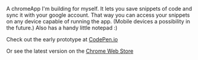 A chromeApp I'm building for myself. It lets you save snippets of code and sync it with your google account. That way you can access your snippets on any device capable of running the app. (Mobile devices a possibility in the future.) Also has a handy little notepad :)

Check out the early prototype at [CodePen.io](http://codepen.io/Deftwun/pen/wKKZLX)

Or see the latest version on the [Chrome Web Store](https://chrome.google.com/webstore/detail/code-saver/agbpecgkfhpjgojccoibggaaaajkeglg)


